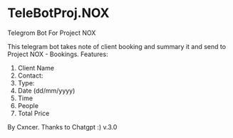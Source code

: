 # TeleBotProj.NOX
Telegrom Bot For Project NOX

This telegram bot takes note of client booking and summary it and send to Project NOX - Bookings.
Features:
  1.  Client Name
  2.  Contact:
  3.  Type:
  4.  Date (dd/mm/yyyy)
  5.  Time
  6.  People
  7.  Total Price

By Cxncer. Thanks to Chatgpt :)
v.3.0
